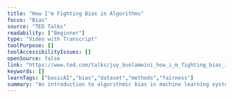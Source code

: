 ```yaml
---
title: "How I'm Fighting Bias in Algorithms"
focus: "Bias"
source: "TED Talks"
readability: ["Beginner"]
type: "Video with Transcript"
toolPurpose: []
toolAccessibilityIssues: []
openSource: false
link: "https://www.ted.com/talks/joy_buolamwini_how_i_m_fighting_bias_in_algorithms?language=en"
keywords: []
learnTags: ["basicAI","bias","dataset","methods","fairness"]
summary: "An introduction to algorithmic bias in machine learning systems, such as facial recognition technologies and predictive policing.  "
---
```


